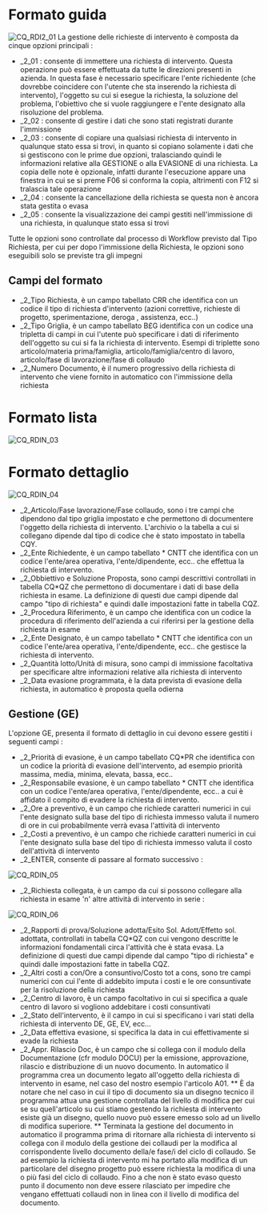 # Formato guida
![CQ_RDI2_01](http://localhost:3000/immagini/MBDOC_OGG-P_CQRD10/CQ_RDI2_01.png)
 La gestione delle richieste di intervento è composta da cinque opzioni principali : 
 * _2_01 :  consente di immettere una richiesta di intervento. Questa operazione può essere effettuata da tutte le direzioni presenti in azienda. In questa fase è necessario specificare l'ente richiedente (che dovrebbe coincidere con l'utente che sta inserendo la richiesta di intervento), l'oggetto su cui si esegue la richiesta, la soluzione del problema, l'obiettivo che si vuole raggiungere e l'ente designato alla risoluzione del problema.
 * _2_02 :  consente di gestire i dati che sono stati registrati durante l'immissione
 * _2_03 :  consente di copiare una qualsiasi richiesta di intervento in qualunque stato essa si trovi, in quanto si copiano solamente i dati che si gestiscono con le prime due opzioni, tralasciando quindi le informazioni relative alla GESTIONE o alla EVASIONE di una richiesta. La copia delle note è opzionale, infatti durante  l'esecuzione appare una finestra in cui se si preme F06 si conforma la copia, altrimenti con F12 si tralascia tale operazione
 * _2_04 :  consente la cancellazione della richiesta se questa non è ancora stata gestita o evasa
 * _2_05 :  consente la visualizzazione dei campi gestiti nell'immissione di una richiesta, in qualunque stato essa si trovi

Tutte le opzioni sono controllate dal processo di Workflow previsto dal Tipo Richiesta, per cui per dopo l'immissione della Richiesta, le opzioni sono eseguibili solo se previste tra gli impegni


## Campi del formato
 * _2_Tipo Richiesta, è un campo tabellato CRR che  identifica con un codice il tipo di richiesta d'intervento (azioni correttive, richieste di progetto, sperimentazione, deroga , assistenza, ecc..)
 * _2_Tipo Griglia, è un campo tabellato B£G identifica con un codice una tripletta di campi in cui l'utente può specificare i dati di riferimento dell'oggetto su cui si fa la richiesta di intervento. Esempi di triplette sono articolo/materia prima/famiglia, articolo/famiglia/centro di lavoro, articolo/fase di lavorazione/fase di collaudo
 * _2_Numero Documento, è il numero progressivo della richiesta di intervento che viene fornito in automatico con l'immissione della richiesta

# Formato lista
![CQ_RDIN_03](http://localhost:3000/immagini/MBDOC_OGG-P_CQRD10/CQ_RDIN_03.png)
# Formato dettaglio
![CQ_RDIN_04](http://localhost:3000/immagini/MBDOC_OGG-P_CQRD10/CQ_RDIN_04.png)
 * _2_Articolo/Fase lavorazione/Fase collaudo, sono i tre campi che dipendono dal tipo griglia impostato e che permettono di documentere l'oggetto della richiesta di intervento. L'archivio o la tabella a cui si collegano dipende dal tipo di codice che è stato impostato in tabella CQY.
 * _2_Ente Richiedente, è un campo tabellato * CNTT che  identifica con un codice l'ente/area operativa, l'ente/dipendente, ecc.. che effettua la richiesta di intervento.
 * _2_Obbiettivo e Soluzione Proposta, sono campi descrittivi controllati in tabella CQ*QZ che permettono di documentare i dati di base della richiesta in esame. La definizione di questi  due campi dipende dal campo "tipo di richiesta"  e quindi dalle impostazioni fatte in tabella CQZ.
 * _2_Procedura Riferimento, è un campo che identifica con un codice la procedura di riferimento dell'azienda a cui riferirsi per la gestione della richiesta in esame
 * _2_Ente Designato,  è un campo tabellato * CNTT che  identifica con un codice l'ente/area operativa, l'ente/dipendente, ecc.. che gestisce la richiesta di intervento.
 * _2_Quantità lotto/Unità di misura, sono campi di immissione facoltativa per specificare altre informazioni relative alla richiesta di intervento
 * _2_Data evasione programmata, è la data prevista di evasione della richiesta, in automatico è proposta quella odierna

## Gestione (GE)
L'opzione GE, presenta il formato di dettaglio in cui devono essere gestiti i seguenti campi : 
 * _2_Priorità di evasione, è un campo tabellato CQ*PR  che  identifica con un codice la priorità di evasione dell'intervento, ad esempio priorità massima, media, minima, elevata, bassa, ecc..
 * _2_Responsabile evasione, è un campo tabellato * CNTT che  identifica con un codice l'ente/area operativa, l'ente/dipendente, ecc.. a cui è affidato il compito di evadere la richiesta di intervento.
 * _2_Ore a preventivo, è un campo che richiede caratteri numerici in cui l'ente designato sulla base del tipo di richiesta immesso valuta il numero di ore in cui probabilmente verrà evasa l'attività di intervento
 * _2_Costi a preventivo, è un campo che richiede caratteri numerici in cui l'ente designato sulla base del tipo di richiesta immesso valuta il costo dell'attività di intervento
 * _2_ENTER, consente di passare al formato successivo : 

![CQ_RDIN_05](http://localhost:3000/immagini/MBDOC_OGG-P_CQRD10/CQ_RDIN_05.png)
 * _2_Richiesta collegata, è un campo da cui si possono collegare alla richiesta in esame 'n' altre attività di intervento in serie : 

![CQ_RDIN_06](http://localhost:3000/immagini/MBDOC_OGG-P_CQRD10/CQ_RDIN_06.png)
 * _2_Rapporti di prova/Soluzione adotta/Esito Sol. Adott/Effetto sol. adottata, controllati in tabella CQ*QZ con cui vengono descritte le informazioni fondamentali circa l'attività che è stata evasa. La definizione di questi  due campi dipende dal campo "tipo di richiesta"  e quindi dalle impostazioni fatte in tabella CQZ.
 * _2_Altri costi a con/Ore a consuntivo/Costo tot a cons, sono tre campi numerici con cui l'ente di addebito imputa i costi e le ore consuntivate per la risoluzione della richiesta
 * _2_Centro di lavoro, è un campo facoltativo in cui si specifica a quale centro di lavoro si vogliono addebitare i costi consuntivati
 * _2_Stato dell'intervento, è il campo in cui si specificano i vari stati della richiesta di intervento DE, GE, EV, ecc...
 * _2_Data effettiva evasione, si specifica la data in cui effettivamente si evade la richiesta
 * _2_Appr. Rilascio Doc, è un campo che si collega con il modulo della Documentazione (cfr modulo DOCU) per la emissione, approvazione, rilascio e distribuzione di un nuovo documento. In automatico il programma crea un documento legato all'oggetto della richiesta di intervento in esame,  nel caso del nostro esempio l'articolo A01.
 ** È da notare che nel caso in cui il tipo di documento sia un disegno tecnico il programma attua una gestione controllata del livello di modifica per cui se su quell'articolo su cui stiamo gestendo la richiesta di intervento esiste già un disegno, quello nuovo può essere emesso solo ad un livello di modifica superiore.
** Terminata la gestione del documento in automatico il programma prima di ritornare alla richiesta di intervento si collega con il modulo della  gestione dei collaudi per la modifica al corrispondente livello documento della/e fase/i del ciclo di collaudo. Se ad esempio la richiesta di intervento mi ha portato alla modifica di un particolare  del disegno progetto può essere richiesta la modifica di una o più fasi del ciclo di collaudo. Fino a che non è stato evaso questo punto il documento non deve essere rilasciato per impedire che vengano effettuati collaudi non in linea con il livello di modifica del documento.
